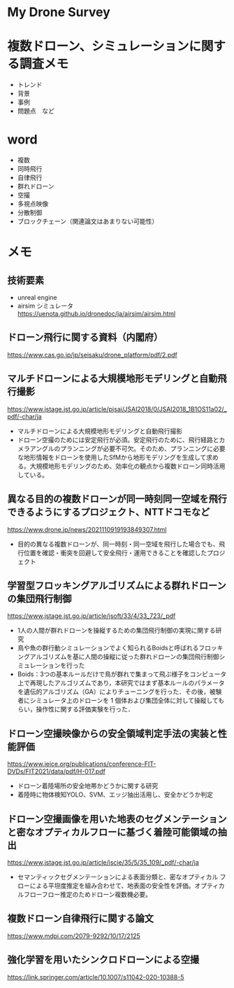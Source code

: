 # My Drone Survey
#
# 複数ドローン、シミュレーションに関する調査メモ
- トレンド
- 背景
- 事例
- 問題点　など
# word
- 複数
- 同時飛行
- 自律飛行
- 群れドローン
- 空撮
- 多視点映像
- 分散制御
- ブロックチェーン（関連論文はあまりない可能性）


# メモ
## 技術要素
- unreal engine
- airsim シミュレータ
https://uenota.github.io/dronedoc/ja/airsim/airsim.html

## ドローン飛行に関する資料（内閣府）
https://www.cas.go.jp/jp/seisaku/drone_platform/pdf/2.pdf

## マルチドローンによる大規模地形モデリングと自動飛行撮影
https://www.jstage.jst.go.jp/article/pjsai/JSAI2018/0/JSAI2018_1B1OS11a02/_pdf/-char/ja

- マルチドローンによる大規模地形モデリングと自動飛行撮影
- ドローン空撮のためには安定飛行が必須。安定飛行のために、飛行経路とカメラアングルのプランニングが必要不可欠。そのため、プランニングに必要な地形情報をドローンを使用したSfMから地形モデリングを生成して求める。大規模地形モデリングのため、効率化の観点から複数ドローン同時活用している。

## 異なる目的の複数ドローンが同一時刻同一空域を飛行できるようにするプロジェクト、NTTドコモなど
https://www.drone.jp/news/2021110919193849307.html
- 目的の異なる複数ドローンが、同一時刻・同一空域を飛行した場合でも、飛行位置を確認・衝突を回避して安全飛行・運用できることを確認したプロジェクト

## 学習型フロッキングアルゴリズムによる群れドローンの集団飛行制御
https://www.jstage.jst.go.jp/article/jsoft/33/4/33_723/_pdf
- 1人の人間が群れドローンを操縦するための集団飛行制御の実現に関する研究
- 鳥や魚の群行動シミュレーションでよく知られるBoidsと呼ばれるフロッキングアルゴリズムを基に人間の操縦に従った群れドローンの集団飛行制御シミュレーションを行った
- Boids：3つの基本ルールだけで鳥が群れで集まって飛ぶ様子をコンピュータ上で再現したアルゴリズムであり，本研究ではまず基本ルールのパラメータを遺伝的アルゴリズム（GA）によりチューニングを行った．その後，被験者にシミュレータ上のドローンを 1 個体および集団全体に対して操縦してもらい，操作性に関する評価実験を行った．

## ドローン空撮映像からの安全領域判定手法の実装と性能評価
https://www.ieice.org/publications/conference-FIT-DVDs/FIT2021/data/pdf/H-017.pdf
- ドローン着陸場所の安全地帯かどうかに関する研究
- 着陸時に物体検知YOLO、SVM、エッジ抽出活用し、安全かどうか判定

## ドローン空撮画像を用いた地表のセグメンテーションと密なオプティカルフローに基づく着陸可能領域の抽出
https://www.jstage.jst.go.jp/article/iscie/35/5/35_109/_pdf/-char/ja
- セマンティックセグメンテーションによる表面分類と、密なオプティカル フローによる平坦度推定を組み合わせて、地表面の安全性を評価。オプティカルフローフロー推定のためドローン複数機必要。

## 複数ドローン自律飛行に関する論文
https://www.mdpi.com/2079-9292/10/17/2125

## 強化学習を用いたシンクロドローンによる空撮
https://link.springer.com/article/10.1007/s11042-020-10388-5
